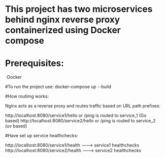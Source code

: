 # This project has two microservices behind nginx reverse proxy containerized using Docker compose



# Prerequisites:
-Docker

#To run the project use:
docker-compose up --build



#How routimg works:

Nginx acts as a reverse proxy and routes traffic based on URL path prefixes:

http://localhost:8080/service1/hello or /ping is routed to service_1 (Go based)
http://localhost:8080/service2/hello or /ping is routed to service_2 (uv based)

#Have set up service healthchecks:

http://localhost:8080/service1/health ---> service1 healthchecks
http://localhost:8080/service2/health ---> service2 healthchecks




